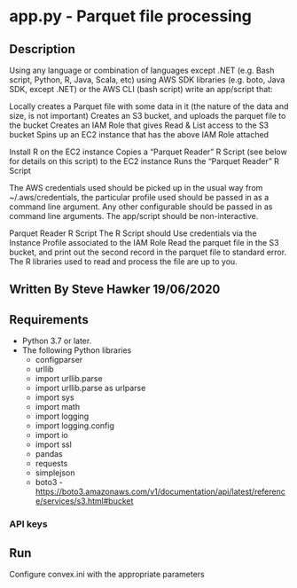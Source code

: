 app.py - Parquet file processing
====================================

## Description

Using any language or combination of languages except .NET (e.g. Bash script, Python, R, Java, Scala, etc) using AWS SDK libraries (e.g. boto, Java
SDK, except .NET) or the AWS CLI (bash script) write an app/script that:

Locally creates a Parquet file with some data in it (the nature of the data and size, is not important)
Creates an S3 bucket, and uploads the parquet file to the bucket
Creates an IAM Role that gives Read & List access to the S3 bucket
Spins up an EC2 instance that has the above IAM Role attached

Install R on the EC2 instance
Copies a “Parquet Reader” R Script (see below for details on this script) to the EC2 instance
Runs the “Parquet Reader” R Script

The AWS credentials used should be picked up in the usual way from ~/.aws/credentials, the particular profile used should be passed in as a
command line argument.
Any other configurable should be passed in as command line arguments. The app/script should be non-interactive.

Parquet Reader R Script
The R Script should
Use credentials via the Instance Profile associated to the IAM Role
Read the parquet file in the S3 bucket, and print out the second record in the parquet file to standard error.
The R libraries used to read and process the file are up to you.

## Written By Steve Hawker 19/06/2020

## Requirements

 - Python 3.7 or later.
 - The following Python libraries
   - configparser
   - urllib 
   - import urllib.parse
   - import urllib.parse as urlparse
   - import sys
   - import math
   - import logging
   - import logging.config
   - import io
   - import ssl
   - pandas
   - requests
   - simplejson
   - boto3 - https://boto3.amazonaws.com/v1/documentation/api/latest/reference/services/s3.html#bucket

### API keys

## Run	

Configure convex.ini with the appropriate parameters












